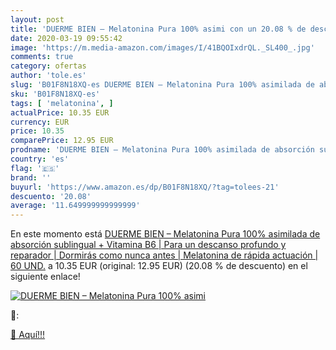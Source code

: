 ```yaml
---
layout: post
title: 'DUERME BIEN – Melatonina Pura 100% asimi con un 20.08 % de descuento'
date: 2020-03-19 09:55:42
image: 'https://m.media-amazon.com/images/I/41BQOIxdrQL._SL400_.jpg'
comments: true
category: ofertas
author: 'tole.es'
slug: 'B01F8N18XQ-es DUERME BIEN – Melatonina Pura 100% asimilada de absorción...'
sku: 'B01F8N18XQ-es'
tags: [ 'melatonina', ]
actualPrice: 10.35 EUR
currency: EUR
price: 10.35
comparePrice: 12.95 EUR
prodname: 'DUERME BIEN – Melatonina Pura 100% asimilada de absorción sublingual + Vitamina B6 | Para un descanso profundo y reparador | Dormirás como nunca antes | Melatonina de rápida actuación | 60 UND.'
country: 'es'
flag: '🇪🇸'
brand: ''
buyurl: 'https://www.amazon.es/dp/B01F8N18XQ/?tag=tolees-21'
descuento: '20.08'
average: '11.649999999999999'
---
```


En este momento está [DUERME BIEN – Melatonina Pura 100% asimilada de absorción sublingual + Vitamina B6 | Para un descanso profundo y reparador | Dormirás como nunca antes | Melatonina de rápida actuación | 60 UND.](https://www.amazon.es/dp/B01F8N18XQ/?tag=tolees-21) a 10.35 EUR (original: 12.95 EUR) (20.08 %  de descuento) en el siguiente enlace!

[![DUERME BIEN – Melatonina Pura 100% asimi](https://m.media-amazon.com/images/I/41BQOIxdrQL._SL400_.jpg)](https://www.amazon.es/dp/B01F8N18XQ/?tag=tolees-21)

🔎:


[🛒 Aquí!!!](https://www.amazon.es/dp/B01F8N18XQ/?tag=tolees-21)
